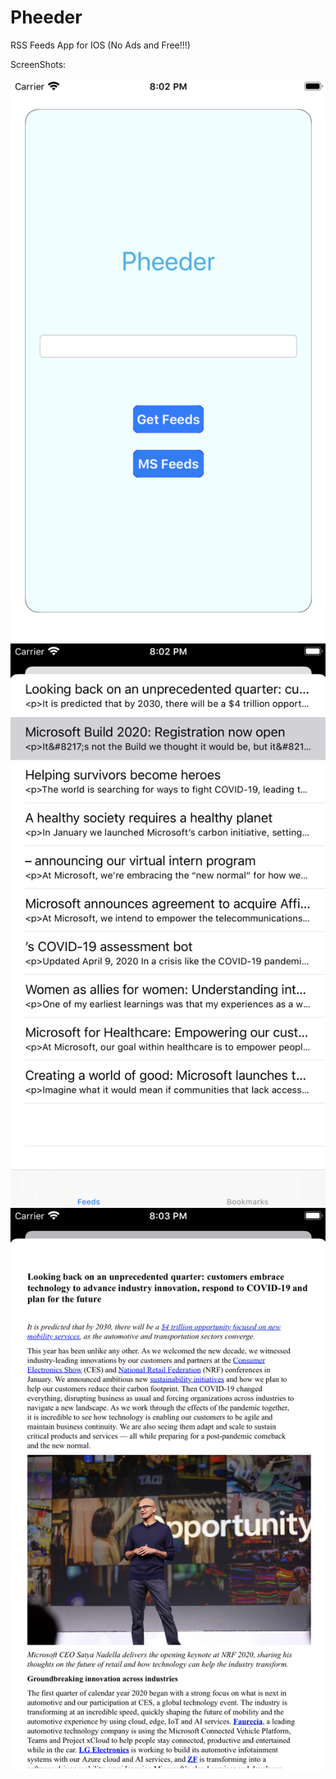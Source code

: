 # Pheeder
RSS Feeds App for IOS (No Ads and Free!!!)

ScreenShots:

![Login Page](https://raw.githubusercontent.com/sdeepugd/Pheeder/master/Pheeder/Resources/Images/Screenshot%202020-05-07%20at%208.02.31%20PM.png)
![Feed List](https://raw.githubusercontent.com/sdeepugd/Pheeder/master/Pheeder/Resources/Images/Screenshot%202020-05-07%20at%208.02.46%20PM.png)
![Feed](https://raw.githubusercontent.com/sdeepugd/Pheeder/master/Pheeder/Resources/Images/Screenshot%202020-05-07%20at%208.03.08%20PM.png)
